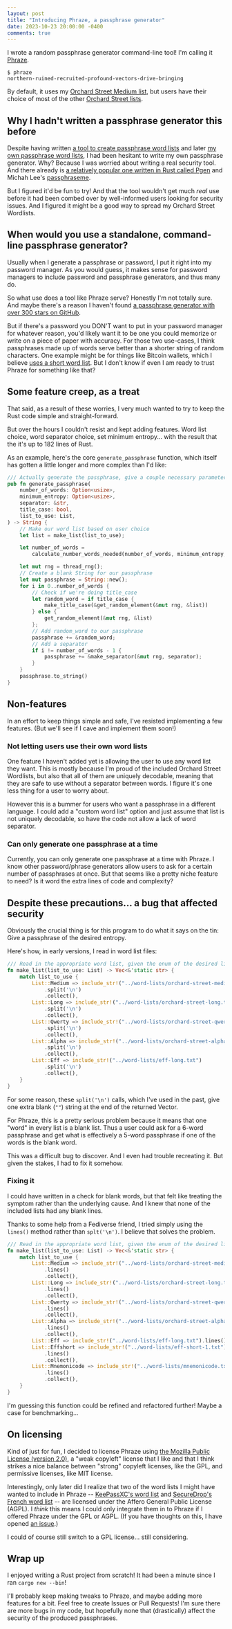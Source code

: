 ```yaml
---
layout: post
title: "Introducing Phraze, a passphrase generator"
date: 2023-10-23 20:00:00 -0400
comments: true
---
```


I wrote a random passphrase generator command-line tool! I'm calling it [Phraze](https://github.com/sts10/phraze).

```
$ phraze
northern-ruined-recruited-profound-vectors-drive-bringing
```

By default, it uses my [Orchard Street Medium list](https://github.com/sts10/orchard-street-wordlists#orchard-street-medium-list), but users have their choice of most of the other [Orchard Street lists](https://github.com/sts10/orchard-street-wordlists).

## Why I hadn't written a passphrase generator this before
Despite having written [a tool to create passphrase word lists](https://github.com/sts10/tidy) and later [my own passphrase word lists](https://github.com/sts10/orchard-street-wordlists), I had been hesitant to write my own passphrase generator. Why? Because I was worried about writing a real security tool. And there already is [a relatively popular one written in Rust called Pgen](https://github.com/ctsrc/Pgen) and Michah Lee's [passphraseme](https://github.com/micahflee/passphraseme). 

But I figured it'd be fun to try! And that the tool wouldn't get much _real_ use before it had been combed over by well-informed users looking for security issues. And I figured it might be a good way to spread my Orchard Street Wordlists.

## When would you use a standalone, command-line passphrase generator?

Usually when I generate a passphrase or password, I put it right into my password manager. As you would guess, it makes sense for password managers to include password and passphrase generators, and thus many do.

So what use does a tool like Phraze serve? Honestly I'm not totally sure. And maybe there's a reason I haven't found [a passphrase generator with over 300 stars on GitHub](https://github.com/topics/passphrase-generator). 

But if there's a password you DON'T want to put in your password manager for whatever reason, you'd likely want it to be one you could memorize or write on a piece of paper with accuracy. For those two use-cases, I think passphrases made up of words serve better than a shorter string of random characters. One example might be for things like Bitcoin wallets, which I believe [uses a short word list](https://github.com/bitcoin/bips/blob/master/bip-0039/english.txt). But I don't know if even I am ready to trust Phraze for something like that?

## Some feature creep, as a treat
That said, as a result of these worries, I very much wanted to try to keep the Rust code simple and straight-forward.

But over the hours I couldn't resist and kept adding features. Word list choice, word separator choice, set minimum entropy... with the result that the it's up to 182 lines of Rust.

As an example, here's the core `generate_passphrase` function, which itself has gotten a little longer and more complex than I'd like:

```rust
/// Actually generate the passphrase, give a couple necessary parameters.
pub fn generate_passphrase(
    number_of_words: Option<usize>,
    minimum_entropy: Option<usize>,
    separator: &str,
    title_case: bool,
    list_to_use: List,
) -> String {
    // Make our word list based on user choice
    let list = make_list(list_to_use);

    let number_of_words =
        calculate_number_words_needed(number_of_words, minimum_entropy, list.len());

    let mut rng = thread_rng();
    // Create a blank String for our passphrase
    let mut passphrase = String::new();
    for i in 0..number_of_words {
        // Check if we're doing title_case
        let random_word = if title_case {
            make_title_case(&get_random_element(&mut rng, &list))
        } else {
            get_random_element(&mut rng, &list)
        };
        // Add random_word to our passphrase
        passphrase += &random_word;
        // Add a separator
        if i != number_of_words - 1 {
            passphrase += &make_separator(&mut rng, separator);
        }
    }
    passphrase.to_string()
}
```

## Non-features

In an effort to keep things simple and safe, I've resisted implementing a few features. (But we'll see if I cave and implement them soon!)

### Not letting users use their own word lists

One feature I haven't added yet is allowing the user to use any word list they want. This is mostly because I'm proud of the included Orchard Street Wordlists, but also that all of them are uniquely decodable, meaning that they are safe to use without a separator between words. I figure it's one less thing for a user to worry about.

However this is a bummer for users who want a passphrase in a different language. I could add a "custom word list" option and just assume that list is not uniquely decodable, so have the code not allow a lack of word separator.

### Can only generate one passphrase at a time

Currently, you can only generate one passphrase at a time with Phraze. I know other password/phrase generators allow users to ask for a certain number of passphrases at once. But that seems like a pretty niche feature to need? Is it word the extra lines of code and complexity?

## Despite these precautions... a bug that affected security

Obviously the crucial thing is for this program to do what it says on the tin: Give a passphrase of the desired entropy.

Here's how, in early versions, I read in word list files:

```rust
/// Read in the appropriate word list, given the enum of the desired list
fn make_list(list_to_use: List) -> Vec<&'static str> {
    match list_to_use {
        List::Medium => include_str!("../word-lists/orchard-street-medium.txt")
            .split('\n')
            .collect(),
        List::Long => include_str!("../word-lists/orchard-street-long.txt")
            .split('\n')
            .collect(),
        List::Qwerty => include_str!("../word-lists/orchard-street-qwerty.txt")
            .split('\n')
            .collect(),
        List::Alpha => include_str!("../word-lists/orchard-street-alpha.txt")
            .split('\n')
            .collect(),
        List::Eff => include_str!("../word-lists/eff-long.txt")
            .split('\n')
            .collect(),
    }
}
```

For some reason, these `split('\n')` calls, which I've used in the past, give one extra blank (`""`) string at the end of the returned Vector.

For Phraze, this is a pretty serious problem because it means that one "word" in every list is a blank list. Thus a user could ask for a 6-word passphrase and get what is effectively a 5-word passphrase if one of the words is the blank word.

This was a difficult bug to discover. And I even had trouble recreating it. But given the stakes, I had to fix it somehow.

### Fixing it

I could have written in a check for blank words, but that felt like treating the symptom rather than the underlying cause. And I knew that none of the included lists had any blank lines.

Thanks to some help from a Fediverse friend, I tried simply using the `lines()` method rather than `splt('\n')`. I believe that solves the problem.

```rust
/// Read in the appropriate word list, given the enum of the desired list
fn make_list(list_to_use: List) -> Vec<&'static str> {
    match list_to_use {
        List::Medium => include_str!("../word-lists/orchard-street-medium.txt")
            .lines()
            .collect(),
        List::Long => include_str!("../word-lists/orchard-street-long.txt")
            .lines()
            .collect(),
        List::Qwerty => include_str!("../word-lists/orchard-street-qwerty.txt")
            .lines()
            .collect(),
        List::Alpha => include_str!("../word-lists/orchard-street-alpha.txt")
            .lines()
            .collect(),
        List::Eff => include_str!("../word-lists/eff-long.txt").lines().collect(),
        List::Effshort => include_str!("../word-lists/eff-short-1.txt")
            .lines()
            .collect(),
        List::Mnemonicode => include_str!("../word-lists/mnemonicode.txt")
            .lines()
            .collect(),
    }
}
```

I'm guessing this function could be refined and refactored further! Maybe a case for benchmarking...

## On licensing

Kind of just for fun, I decided to license Phraze using [the Mozilla Public License (version 2.0)](https://github.com/sts10/phraze/blob/main/LICENSE.txt), a "weak copyleft" license that I like and that I think strikes a nice balance between "strong" copyleft licenses, like the GPL, and permissive licenses, like MIT license.

Interestingly, only later did I realize that two of the word lists I might have wanted to include in Phraze -- [KeePassXC's word list](https://github.com/keepassxreboot/keepassxc/blob/develop/share/wordlists/eff_large.wordlist) and [SecureDrop's French word list](https://github.com/freedomofpress/securedrop/blob/develop/securedrop/wordlists/fr.txt) -- are licensed under the Affero General Public License (AGPL). I _think_ this means I could only integrate them in to Phraze if I offered Phraze under the GPL or AGPL. (If you have thoughts on this, I have opened [an issue](https://github.com/sts10/phraze/issues/5).)

I could of course still switch to a GPL license... still considering. 

## Wrap up

I enjoyed writing a Rust project from scratch! It had been a minute since I ran `cargo new --bin`! 

I'll probably keep making tweaks to Phraze, and maybe adding more features for a bit. Feel free to create Issues or Pull Requests! I'm sure there are more bugs in my code, but hopefully none that (drastically) affect the security of the produced passphrases.
